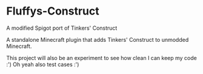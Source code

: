 # Fluffys-Construct
A modified Spigot port of Tinkers' Construct

A standalone Minecraft plugin that adds Tinkers' Construct to unmodded Minecraft.

This project will also be an experiment to see how clean I can keep my code :')
Oh yeah also test cases :')